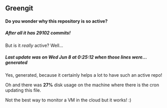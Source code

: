 ## Greengit

#### Do you wonder why this repository is so active?

##### After all it has 29102 commits!

But is it *really* active? Well...

##### Last update was on Wed Jun 8 at 0:25:12 when those lines were... generated

Yes, generated, because it certainly helps a lot to have such an active repo!

Oh and there was **27%** disk usage on the machine
where there is the cron updating this file.

Not the best way to monitor a VM in the cloud but it works! :)
